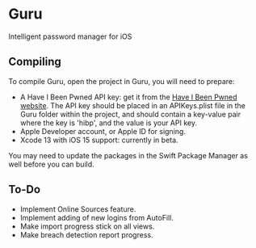 # Guru
Intelligent password manager for iOS

## Compiling

To compile Guru, open the project in Guru, you will need to prepare:

- A Have I Been Pwned API key: get it from the [Have I Been Pwned website](https://haveibeenpwned.com). The API key should be placed in an APIKeys.plist file in the Guru folder within the project, and should contain a key-value pair where the key is 'hibp', and the value is your API key.
- Apple Developer account, or Apple ID for signing.
- Xcode 13 with iOS 15 support: currently in beta.

You may need to update the packages in the Swift Package Manager as well before you can build.

## To-Do

- Implement Online Sources feature.
- Implement adding of new logins from AutoFill.
- Make import progress stick on all views.
- Make breach detection report progress.
